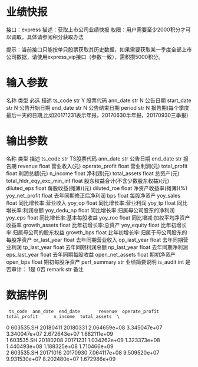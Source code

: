 # 业绩快报
接口：express
描述：获取上市公司业绩快报
权限：用户需要至少2000积分才可以调取，具体请参阅积分获取办法

提示：当前接口只能按单只股票获取其历史数据，如果需要获取某一季度全部上市公司数据，请使用express_vip接口（参数一致），需积攒5000积分。

# 输入参数

名称	类型	必选	描述
ts_code	str	Y	股票代码
ann_date	str	N	公告日期
start_date	str	N	公告开始日期
end_date	str	N	公告结束日期
period	str	N	报告期(每个季度最后一天的日期,比如20171231表示年报，20170630半年报，20170930三季报)
# 输出参数

名称	类型	描述
ts_code	str	TS股票代码
ann_date	str	公告日期
end_date	str	报告期
revenue	float	营业收入(元)
operate_profit	float	营业利润(元)
total_profit	float	利润总额(元)
n_income	float	净利润(元)
total_assets	float	总资产(元)
total_hldr_eqy_exc_min_int	float	股东权益合计(不含少数股东权益)(元)
diluted_eps	float	每股收益(摊薄)(元)
diluted_roe	float	净资产收益率(摊薄)(%)
yoy_net_profit	float	去年同期修正后净利润
bps	float	每股净资产
yoy_sales	float	同比增长率:营业收入
yoy_op	float	同比增长率:营业利润
yoy_tp	float	同比增长率:利润总额
yoy_dedu_np	float	同比增长率:归属母公司股东的净利润
yoy_eps	float	同比增长率:基本每股收益
yoy_roe	float	同比增减:加权平均净资产收益率
growth_assets	float	比年初增长率:总资产
yoy_equity	float	比年初增长率:归属母公司的股东权益
growth_bps	float	比年初增长率:归属于母公司股东的每股净资产
or_last_year	float	去年同期营业收入
op_last_year	float	去年同期营业利润
tp_last_year	float	去年同期利润总额
np_last_year	float	去年同期净利润
eps_last_year	float	去年同期每股收益
open_net_assets	float	期初净资产
open_bps	float	期初每股净资产
perf_summary	str	业绩简要说明
is_audit	int	是否审计： 1是 0否
remark	str	备注
# 数据样例

     ts_code  ann_date  end_date       revenue  operate_profit  total_profit      n_income  total_assets  \
0  603535.SH  20180411  20180331  2.064659e+08    3.345047e+07  3.340047e+07  2.672643e+07  1.682111e+09   
1  603535.SH  20180208  20171231  1.034262e+09    1.323373e+08  1.440493e+08  1.188325e+08  1.710466e+09   
2  603535.SH  20171016  20170930  7.064117e+08    9.509520e+07  9.931530e+07  8.202480e+07  1.672986e+09
